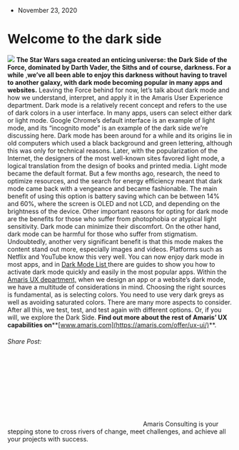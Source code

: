 * November 23, 2020


# Welcome to the dark side
![](https://amaris.com/wp-content/uploads/2020/11/Amaris-Consulting-Spotlight-01-1011x1024.png)
**The Star Wars saga created an enticing universe: the Dark Side of the Force, dominated by Darth Vader, the Siths and of course, darkness. For a while** ,**we’ve all been able to enjoy this darkness without having to travel to another galaxy, with dark mode becoming popular in many apps and websites.**
Leaving the Force behind for now, let’s talk about dark mode and how we understand, interpret, and apply it in the Amaris User Experience department. Dark mode is a relatively recent concept and refers to the use of dark colors in a user interface. In many apps, users can select either dark or light mode. Google Chrome’s default interface is an example of light mode, and its “incognito mode” is an example of the dark side we’re discussing here.
Dark mode has been around for a while and its origins lie in old computers which used a black background and green lettering, although this was only for technical reasons. Later, with the popularization of the Internet, the designers of the most well-known sites favored light mode, a logical translation from the design of books and printed media. Light mode became the default format. But a few months ago, research, the need to optimize resources, and the search for energy efficiency meant that dark mode came back with a vengeance and became fashionable.
The main benefit of using this option is battery saving which can be between 14% and 60%, where the screen is OLED and not LCD, and depending on the brightness of the device. Other important reasons for opting for dark mode are the benefits for those who suffer from photophobia or atypical light sensitivity. Dark mode can minimize their discomfort. On the other hand, dark mode can be harmful for those who suffer from stigmatism. Undoubtedly, another very significant benefit is that this mode makes the content stand out more, especially images and videos. Platforms such as Netflix and YouTube know this very well. You can now enjoy dark mode in most apps, and in [Dark Mode List ](https://darkmodelist.com/)there are guides to show you how to activate dark mode quickly and easily in the most popular apps.
Within the [Amaris UX department,](https://amaris.com/offer/ux-ui/) when we design an app or a website’s dark mode, we have a multitude of considerations in mind. Choosing the right sources is fundamental, as is selecting colors. You need to use very dark greys as well as avoiding saturated colors. There are many more aspects to consider. After all this, we test, test, and test again with different options. Or, if you will, we explore the Dark Side.
**Find out more about the rest of Amaris’ UX capabilities on****[www.amaris.com](https://amaris.com/offer/ux-ui/)**.
###### Share Post:
![Amaris Logo](data:image/svg+xml,%3Csvg%20xmlns='http://www.w3.org/2000/svg'%20viewBox='0%200%200%200'%3E%3C/svg%3E)
Amaris Consulting is your stepping stone to cross rivers of change, meet challenges, and achieve all your projects with success.
